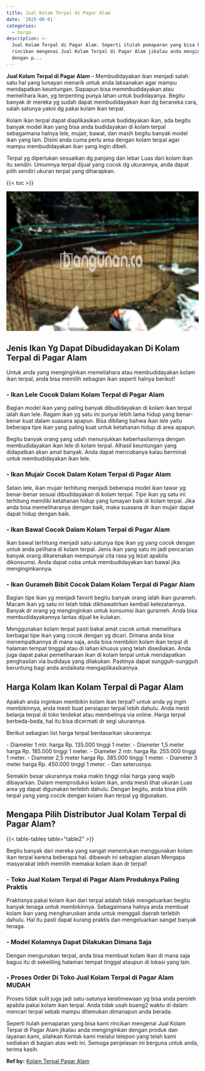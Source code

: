 ```yaml
---
title: Jual Kolam Terpal di Pagar Alam
date: '2025-08-01'
categories:
  - harga
description: >-
  Jual Kolam Terpal di Pagar Alam. Seperti itulah pemaparan yang bisa kami
  rincikan mengenai Jual Kolam Terpal di Pagar Alam jikalau anda menginginkan
  dengan p...
---
```


**Jual Kolam Terpal di Pagar Alam** – Membudidayakan ikan menjadi salah satu hal yang lumayan menarik untuk anda laksanakan agar mampu mendapatkan keuntungan. Siapapun bisa memmbudidayakan atau memelihara ikan, yg terpenting punya lahan untuk budidayanya. Begitu banyak dr mereka yg sudah dapat membudidayakan ikan dg beraneka cara, salah satunya yakni dg pakai kolam ikan terpal.

Kolam ikan terpal dapat diaplikasikan untuk budidayakan ikan, ada begitu banyak model ikan yang bisa anda budidayakan di kolam terpal sebagaimana halnya lele, mujair, bawal, dan masih begitu banyak model ikan yang lain. Disini anda cuma perlu area dengan kolam terpal agar mampu membudidayakan ikan yang ingin dibeli.

Terpal yg diperlukan sesuaikan dg panjang dan lebar Luas dari kolam ikan itu sendiri. Umumnya terpal dijual yang cocok dg ukurannya, anda dapat pilih sendiri ukuran terpal yang diharapkan.

{{< toc >}}

![Jual Kolam Terpal di Pagar Alam](/images/jual-kolam-terpal-17.png)

## Jenis Ikan Yg Dapat Dibudidayakan Di Kolam Terpal di Pagar Alam

Untuk anda yang menginginkan memeliahara atau membudidayakan kolam ikan terpal, anda bisa memilih sebagian ikan seperti halnya berikut!

### \- Ikan Lele Cocok Dalam Kolam Terpal di Pagar Alam

Bagian model ikan yang paling banyak dibudidayakan di kolam ikan terpal ialah ikan lele. Ragam ikan yg satu ini punyai lebih lama hidup yang benar-benar kuat dalam suasana apapun. Bisa dibilang bahwa ikan lele yaitu beberapa tipe ikan yang paling kuat untuk ketahanan hidup di area apapun.

Begitu banyak orang yang udah menunjukkan keberhasilannya dengan membudidayakan ikan lele di kolam terpal. Alhasil keuntungan yang didapatkan akan amat banyak. Anda dapat mencobanya kalau berminat untuk membudidayakan ikan lele.

### \- Ikan Mujair Cocok Dalam Kolam Terpal di Pagar Alam

Selain lele, ikan mujair terhitung menjadi beberapa model ikan tawar yg benar-benar sesuai dibudidayakan di kolam terpal. Tipe ikan yg satu ini terhitung memiliki ketahanan hidup yang lumayan baik di kolam terpal. Jika anda bisa memeliharanya dengan baik, maka suasana dr ikan mujair dapat dapat hidup dengan baik.

### \- Ikan Bawal Cocok Dalam Kolam Terpal di Pagar Alam

Ikan bawal terhitung menjadi satu-satunya tipe ikan yg yang cocok dengan untuk anda pelihara di kolam terpal. Jenis ikan yang satu ini jadi pencarian banyak orang dikarenakan mempunyai cita rasa yg lezat apabila dikonsumsi. Anda dapat coba untuk membudidayakan kan bawal jika menginginkannya.

### \- Ikan Gurameh Bibit Cocok Dalam Kolam Terpal di Pagar Alam

Bagian tipe ikan yg menjadi favorit begitu banyak orang ialah ikan gurameh. Macam ikan yg satu ini telah tidak dikhawatirkan kembali kelezatannya. Banyak dr orang yg menginginkan untuk konsumsi ikan gurameh. Anda bisa membudidayakannya lantas dijual ke kulakan.

Menggunakan kolam terpal pasti bakal amat cocok untuk memelihara berbagai tipe ikan yang cocok dengan yg dicari. Dimana anda bisa menempatkannya di mana saja, anda bisa membikin kolam ikan terpal di halaman tempat tinggal atau di lahan khusus yang telah disediakan. Anda juga dapat pakai pemeliharaan ikan di kolam terpal untuk mendapatkan penghasilan via budidaya yang dilakukan. Pastinya dapat sungguh-sungguh beruntung bagi anda andaikata mengaplikasikannya.

## Harga Kolam Ikan Kolam Terpal di Pagar Alam

Apakah anda inginkan membikin kolam ikan terpal? untuk anda yg ingin membikinnya, anda mesti buat persiapan terpal lebih dahulu. Anda mesti belanja terpal di toko terdekat atau membelinya via online. Harga terpal berbeda-beda, hal itu bisa dicermati dr segi ukurannya.

Berikut sebagian list harga terpal berdasarkan ukurannya:

\- Diameter 1 mtr. harga Rp. 135.000 tinggi 1 meter. - Diameter 1,5 meter harga Rp. 185.000 tinggi 1 meter. - Diameter 2 mtr. harga Rp. 255.000 tinggi 1 meter. - Diameter 2,5 meter harga Rp. 385.000 tinggi 1 meter. - Diameter 3 meter harga Rp. 450.000 tinggi 1 meter. - Dan seterusnya.

Semakin besar ukurannya maka makin tinggi nilai harga yang wajib dibayarkan. Dalam memproduksi kolam ikan, anda mesti lihat ukuran Luas area yg dapat digunakan terlebih dahulu. Dengan begitu, anda bisa pilih terpal yang yang cocok dengan kolam ikan terpal yg digunakan.

## Mengapa Pilih Distributor Jual Kolam Terpal di Pagar Alam?

{{< table-tables table="table2" >}}

Begitu banyak dari mereka yang sangat menentukan menggunakan kolam ikan terpal karena beberapa hal. dibawah ini sebagian alasan Mengapa masyarakat lebih memilih memakai kolam ikan dr terpal!

### \- Toko Jual Kolam Terpal di Pagar Alam Produknya Paling Praktis

Praktisnya pakai kolam ikan dari terpal adalah tidak mengeluarkan begitu banyak tenaga untuk membikinnya. Sebagaimana halnya anda membuat kolam ikan yang mengharuskan anda untuk menggali daerah terlebih dahulu. Hal itu pasti dapat kurang praktis dan mengeluarkan sangat banyak tenaga.

### \- Model Kolamnya Dapat Dilakukan Dimana Saja

Dengan mengunakan terpal, anda bisa membuat kolam ikan di mana saja bagus itu di sekeliling halaman tempat tinggal ataupun di lokasi yang lain.

### \- Proses Order Di Toko Jual Kolam Terpal di Pagar Alam MUDAH

Proses tidak sulit juga jadi satu-satunya keistimewaan yg bisa anda peroleh apabila pakai kolam ikan terpal. Anda tidak usah buang2 waktu di dalam mencari terpal sebab mampu ditemukan dimanapun anda berada.

Seperti itulah pemaparan yang bisa kami rincikan mengenai Jual Kolam Terpal di Pagar Alam jikalau anda menginginkan dengan produk dan layanan kami, silahkan Kontak kami melalui telepon yang telah kami sediakan di bagian atas web ini. Semoga penjelasan ini berguna untuk anda, terima kasih.

**Ref by:** [Kolam Terpal Pagar Alam](https://id.wikipedia.org/wiki/Kolam)
